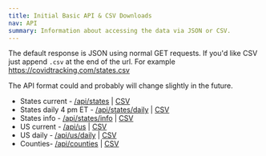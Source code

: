```yaml
---
title: Initial Basic API & CSV Downloads
nav: API
summary: Information about accessing the data via JSON or CSV.
---
```


The default response is JSON using normal GET requests. If you'd like CSV just append `.csv` at the end of the url. For example https://covidtracking.com/states.csv

The API format could and probably will change slightly in the future.

* States current - [/api/states](http://covidtracking.com/api/states) | [CSV](http://covidtracking.com/api/states.csv)
* States daily 4 pm ET - [/api/states/daily](http://covidtracking.com/api/states/daily) | [CSV](http://covidtracking.com/api/states/daily.csv)
* States info - [/api/states/info](http://covidtracking.com/api/states/info) | [CSV](http://covidtracking.com/api/states/info.csv)
* US current - [/api/us](http://covidtracking.com/api/us) | [CSV](http://covidtracking.com/api/us.csv)
* US daily - [/api/us/daily](http://covidtracking.com/api/us/daily) | [CSV](http://covidtracking.com/api/us/daily.csv)
* Counties- [/api/counties](http://covidtracking.com/api/counties) | [CSV](http://covidtracking.com/api/counties.csv)
